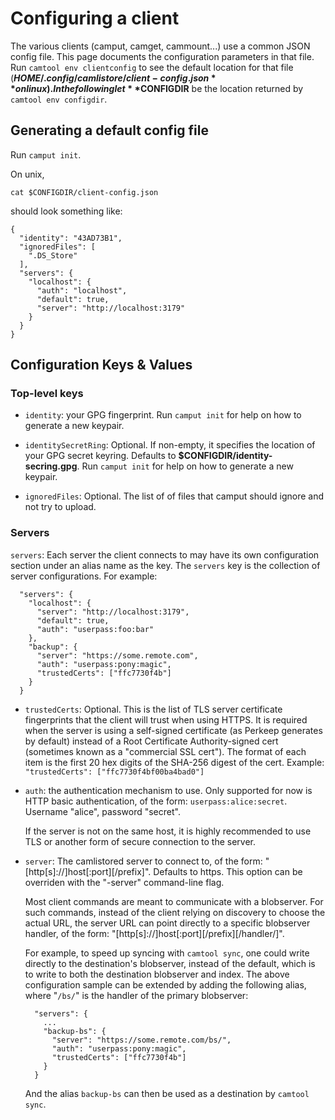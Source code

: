 # Configuring a client

The various clients (camput, camget, cammount...) use a common JSON config
file. This page documents the configuration parameters in that file. Run
`camtool env clientconfig` to see the default location for that file
(**$HOME/.config/camlistore/client-config.json** on linux). In the following
let **$CONFIGDIR** be the location returned by `camtool env configdir`.

## Generating a default config file

Run `camput init`.

On unix,

    cat $CONFIGDIR/client-config.json

should look something like:

    {
      "identity": "43AD73B1",
      "ignoredFiles": [
        ".DS_Store"
      ],
      "servers": {
        "localhost": {
          "auth": "localhost",
          "default": true,
          "server": "http://localhost:3179"
        }
      }
    }


## Configuration Keys & Values

### Top-level keys

* `identity`: your GPG fingerprint. Run `camput init` for help on how to
  generate a new keypair.

* `identitySecretRing`: Optional. If non-empty, it specifies the location of
  your GPG secret keyring. Defaults to **$CONFIGDIR/identity-secring.gpg**. Run
  `camput init` for help on how to generate a new keypair.

* `ignoredFiles`: Optional. The list of of files that camput should ignore and
  not try to upload.

### Servers

`servers`: Each server the client connects to may have its own configuration
section under an alias name as the key. The `servers` key is the collection of
server configurations. For example:

      "servers": {
        "localhost": {
          "server": "http://localhost:3179",
          "default": true,
          "auth": "userpass:foo:bar"
        },
        "backup": {
          "server": "https://some.remote.com",
          "auth": "userpass:pony:magic",
          "trustedCerts": ["ffc7730f4b"]
        }
      }

* `trustedCerts`: Optional. This is the list of TLS server certificate
  fingerprints that the client will trust when using HTTPS. It is required when
  the server is using a self-signed certificate (as Perkeep generates by
  default) instead of a Root Certificate Authority-signed cert (sometimes known
  as a "commercial SSL cert"). The format of each item is the first 20 hex
  digits of the SHA-256 digest of the cert. Example: `"trustedCerts":
  ["ffc7730f4bf00ba4bad0"]`

* `auth`: the authentication mechanism to use. Only supported for now is HTTP
  basic authentication, of the form: `userpass:alice:secret`. Username "alice",
  password "secret".

    If the server is not on the same host, it is highly recommended to use TLS
    or another form of secure connection to the server.

* `server`: The camlistored server to connect to, of the form:
  "[http[s]://]host[:port][/prefix]". Defaults to https. This option can be
  overriden with the "-server" command-line flag.

    Most client commands are meant to communicate with a blobserver. For such
    commands, instead of the client relying on discovery to choose the actual
    URL, the server URL can point directly to a specific blobserver handler,
    of the form: "[http[s]://]host[:port][/prefix][/handler/]".

    For example, to speed up syncing with `camtool sync`, one could write
    directly to the destination's blobserver, instead of the default, which is
    to write to both the destination blobserver and index.
    The above configuration sample can be extended by adding the following
    alias, where "`/bs/`" is the handler of the primary blobserver:

        "servers": {
          ...
          "backup-bs": {
            "server": "https://some.remote.com/bs/",
            "auth": "userpass:pony:magic",
            "trustedCerts": ["ffc7730f4b"]
          }
        }

    And the alias `backup-bs` can then be used as a destination by
    `camtool sync`.
